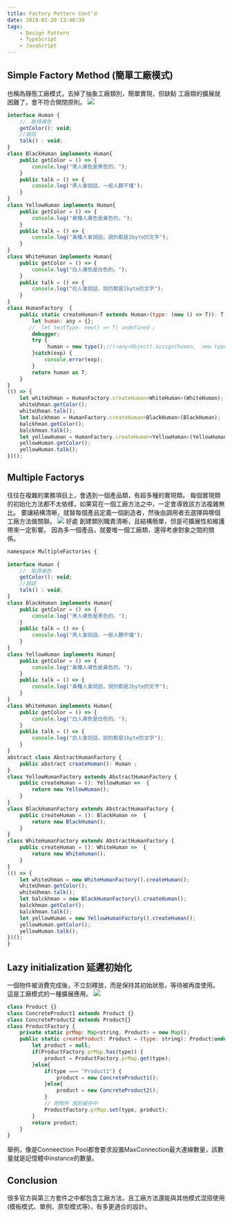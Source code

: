 ```yaml
---
title: Factory Pattern Cont’d
date: 2019-02-20 13:48:39
tags:
    - Design Pattern
    - TypeScript
    - JavaScript
---
```

## Simple Factory Method (簡單工廠模式)
也稱為靜態工廠模式，去掉了抽象工廠類別，簡單實現，但缺點 工廠類的擴展就困難了，會不符合開閉原則。
![](/images/DP/P81JUXV.jpg)

```javascript
interface Human {
    //　取得膚色
    getColor(): void;
    //說話
    talk() : void;
}
class BlackHuman implements Human{
    public getColor = () => {
        console.log("黑人膚色是黑色的。");
    }
    public talk = () => {
        console.log("黑人會說話，一般人聽不懂");
    }
}
class YellowHuman implements Human{
    public getColor = () => {
        console.log("黃種人膚色是黃色的。");
    }
    public talk = () => {
        console.log("黃種人會說話，說的都是2byte的文字");
    }
}
class WhiteHuman implements Human{
    public getColor = () => {
        console.log("白人膚色是白色的。");
    }
    public talk = () => {
        console.log("白人會說話，說的都是1byte的文字");
    }
}
class HumanFactory  {
    public static createHuman<T extends Human>(type: (new () => T)): T {
        let human: any = {};
       //  let testType: new() => T| undefined ;
        debugger;
        try {
             human = new type();//(<any>Object).assign(human,  new type());
        }catch(exp) {
            console.error(exp);
        }
        return human as T;
    }
}
(() => {
    let whiteUhman = HumanFactory.createHuman<WhiteHuman>(WhiteHuman);
    whiteUhman.getColor();
    whiteUhman.talk();
    let balckhman = HumanFactory.createHuman<BlackHuman>(BlackHuman);
    balckhman.getColor();
    balckhman.talk();
    let yellowHuman = HumanFactory.createHuman<YellowHuman>(YellowHuman);
    yellowHuman.getColor();
    yellowHuman.talk();
})();
```

## Multiple Factorys
往往在複雜的業務項目上，會遇到一個產品類，有超多種的實現類。
每個實現類的初始化方法都不太依樣，如果寫在一個工廠方法之中，一定會導致該方法複雜無比。
要讓結構清晰，就替每個產品定義一個創造者，然後由調用者去選擇與哪個工廠方法做關聯。
![](/images/DP/6Zx2ffj.jpg)
好處 創建類別職責清晰，且結構簡單，但是可擴展性和維護帶來一定影響。
因為多一個產品，就要堆一個工廠類，還得考慮對象之間的關係。
```javascript
namespace MultipleFactories {
    
interface Human {
    //　取得膚色
    getColor(): void;
    //說話
    talk() : void;
}
class BlackHuman implements Human{
    public getColor = () => {
        console.log("黑人膚色是黑色的。");
    }
    public talk = () => {
        console.log("黑人會說話，一般人聽不懂");
    }
}
class YellowHuman implements Human{
    public getColor = () => {
        console.log("黃種人膚色是黃色的。");
    }
    public talk = () => {
        console.log("黃種人會說話，說的都是2byte的文字");
    }
}
class WhiteHuman implements Human{
    public getColor = () => {
        console.log("白人膚色是白色的。");
    }
    public talk = () => {
        console.log("白人會說話，說的都是1byte的文字");
    }
}
abstract class AbstractHumanFactory {
    public abstract createHuman(): Human ;
}
class YellowHumanFactory extends AbstractHumanFactory {
    public createHuman = (): YellowHuman =>  {
        return new YellowHuman();
    }
}
class BlackHumanFactory extends AbstractHumanFactory {
    public createHuman = (): BlackHuman =>  {
        return new BlackHuman();
    }
}
class WhiteHumanFactory extends AbstractHumanFactory {
    public createHuman = (): WhiteHuman =>  {
        return new WhiteHuman();
    }
}
(() => {
    let whiteUhman = new WhiteHumanFactory().createHuman();
    whiteUhman.getColor();
    whiteUhman.talk();
    let balckhman = new BlackHumanFactory().createHuman();
    balckhman.getColor();
    balckhman.talk();
    let yellowHuman = new YellowHumanFactory().createHuman();
    yellowHuman.getColor();
    yellowHuman.talk();
})();
}
```

## Lazy initialization 延遲初始化
一個物件被消費完成後，不立刻釋放，而是保持其初始狀態，等待被再度使用。
這是工廠模式的一種擴展應用。
![](/images/DP/K0UJ66B.jpg)
```javascript
class Product {}
class ConcreteProduct1 extends Product {}
class ConcreteProduct2 extends Product{}
class ProductFactory {
    private static prMap: Map<string, Product> = new Map();
    public static createProduct: Product = (type: string): Product|undefined => {
        let product = null;
        if(ProductFactory.prMap.has(type)) {
            product = ProductFactory.prMap.get(type);
        }else{
            if(type === "Product1") {
                product = new ConcreteProduct1();
            }else{
                product = new ConcreteProduct2();
            }
            // 把物件 放到緩存中
            ProductFactory.prMap.set(type, product);
        }
        return product;
    }
}
```

舉例，像是Conneection Pool都會要求設置MaxConnection最大連線數量，該數量就是記憶體中instance的數量。

## Conclusion
很多官方與第三方套件之中都包含工廠方法，且工廠方法還能與其他模式混搭使用(模板模式、單例、原型模式等)，有多更適合的設計。